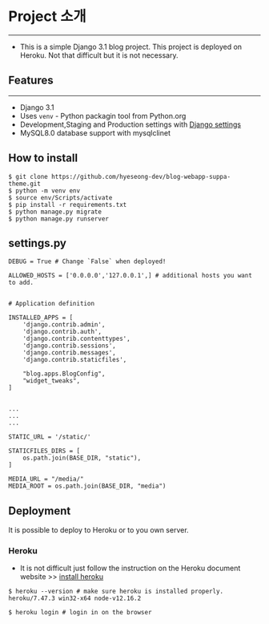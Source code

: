 # Project 소개 
---
- This is a simple Django 3.1 blog project. This project is deployed on Heroku. Not that difficult but it is not necessary.

## Features
---
- Django 3.1
- Uses `venv` - Python packagin tool from Python.org
- Development,Staging and Production settings with [Django settings](https://docs.djangoproject.com/en/3.1/topics/settings/#calling-django-setup-is-required-for-standalone-django-usage)
- MySQL8.0 database support with mysqlclinet

## How to install 
```
$ git clone https://github.com/hyeseong-dev/blog-webapp-suppa-theme.git
$ python -m venv env
$ source env/Scripts/activate
$ pip install -r requirements.txt
$ python manage.py migrate
$ python manage.py runserver
```

## settings.py
```
DEBUG = True # Change `False` when deployed!

ALLOWED_HOSTS = ['0.0.0.0','127.0.0.1',] # additional hosts you want to add.


# Application definition

INSTALLED_APPS = [
    'django.contrib.admin',
    'django.contrib.auth',
    'django.contrib.contenttypes',
    'django.contrib.sessions',
    'django.contrib.messages',
    'django.contrib.staticfiles',

    "blog.apps.BlogConfig",
    "widget_tweaks", 
]


...
...
...

STATIC_URL = '/static/'

STATICFILES_DIRS = [
    os.path.join(BASE_DIR, "static"),
]

MEDIA_URL = "/media/"
MEDIA_ROOT = os.path.join(BASE_DIR, "media")
```

## Deployment
It is possible to deploy to Heroku or to you own server.

### Heroku
- It is not difficult just follow the instruction on the Heroku document website >> [install heroku](https://devcenter.heroku.com/articles/heroku-cli)

```
$ heroku --version # make sure heroku is installed properly.
heroku/7.47.3 win32-x64 node-v12.16.2

$ heroku login # login in on the browser

```